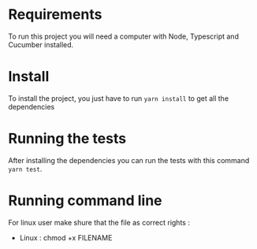 # Requirements
To run this project you will need a computer with Node, Typescript and Cucumber installed.

# Install
To install the project, you just have to run `yarn install` to get all the dependencies

# Running the tests
After installing the dependencies you can run the tests with this command `yarn test`.

# Running command line
For linux user make shure that the file as correct rights : 
- Linux : chmod +x FILENAME
